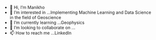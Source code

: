 - 👋 Hi, I’m Manikho
- 👀 I’m interested in ...Implementing Machine Learning and Data Science in the field of Geoscience
- 🌱 I’m currently learning ...Geophysics
- 💞️ I’m looking to collaborate on ...
- 📫 How to reach me ...LinkedIn

<!---
215320016/215320016 is a ✨ special ✨ repository because its `README.md` (this file) appears on your GitHub profile.
You can click the Preview link to take a look at your changes.
--->
